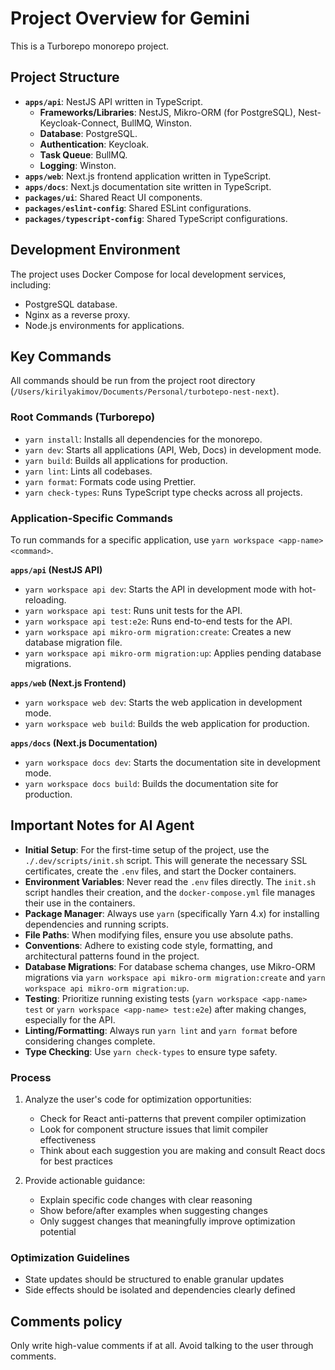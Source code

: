 # Project Overview for Gemini

This is a Turborepo monorepo project.

## Project Structure

*   **`apps/api`**: NestJS API written in TypeScript.
    *   **Frameworks/Libraries**: NestJS, Mikro-ORM (for PostgreSQL), Nest-Keycloak-Connect, BullMQ, Winston.
    *   **Database**: PostgreSQL.
    *   **Authentication**: Keycloak.
    *   **Task Queue**: BullMQ.
    *   **Logging**: Winston.
*   **`apps/web`**: Next.js frontend application written in TypeScript.
*   **`apps/docs`**: Next.js documentation site written in TypeScript.
*   **`packages/ui`**: Shared React UI components.
*   **`packages/eslint-config`**: Shared ESLint configurations.
*   **`packages/typescript-config`**: Shared TypeScript configurations.

## Development Environment

The project uses Docker Compose for local development services, including:
*   PostgreSQL database.
*   Nginx as a reverse proxy.
*   Node.js environments for applications.

## Key Commands

All commands should be run from the project root directory (`/Users/kirilyakimov/Documents/Personal/turbotepo-nest-next`).

### Root Commands (Turborepo)

*   `yarn install`: Installs all dependencies for the monorepo.
*   `yarn dev`: Starts all applications (API, Web, Docs) in development mode.
*   `yarn build`: Builds all applications for production.
*   `yarn lint`: Lints all codebases.
*   `yarn format`: Formats code using Prettier.
*   `yarn check-types`: Runs TypeScript type checks across all projects.

### Application-Specific Commands

To run commands for a specific application, use `yarn workspace <app-name> <command>`.

**`apps/api` (NestJS API)**
*   `yarn workspace api dev`: Starts the API in development mode with hot-reloading.
*   `yarn workspace api test`: Runs unit tests for the API.
*   `yarn workspace api test:e2e`: Runs end-to-end tests for the API.
*   `yarn workspace api mikro-orm migration:create`: Creates a new database migration file.
*   `yarn workspace api mikro-orm migration:up`: Applies pending database migrations.

**`apps/web` (Next.js Frontend)**
*   `yarn workspace web dev`: Starts the web application in development mode.
*   `yarn workspace web build`: Builds the web application for production.

**`apps/docs` (Next.js Documentation)**
*   `yarn workspace docs dev`: Starts the documentation site in development mode.
*   `yarn workspace docs build`: Builds the documentation site for production.

## Important Notes for AI Agent

*   **Initial Setup**: For the first-time setup of the project, use the `./.dev/scripts/init.sh` script. This will generate the necessary SSL certificates, create the `.env` files, and start the Docker containers.
*   **Environment Variables**: Never read the `.env` files directly. The `init.sh` script handles their creation, and the `docker-compose.yml` file manages their use in the containers.
*   **Package Manager**: Always use `yarn` (specifically Yarn 4.x) for installing dependencies and running scripts.
*   **File Paths**: When modifying files, ensure you use absolute paths.
*   **Conventions**: Adhere to existing code style, formatting, and architectural patterns found in the project.
*   **Database Migrations**: For database schema changes, use Mikro-ORM migrations via `yarn workspace api mikro-orm migration:create` and `yarn workspace api mikro-orm migration:up`.
*   **Testing**: Prioritize running existing tests (`yarn workspace <app-name> test` or `yarn workspace <app-name> test:e2e`) after making changes, especially for the API.
*   **Linting/Formatting**: Always run `yarn lint` and `yarn format` before considering changes complete.
*   **Type Checking**: Use `yarn check-types` to ensure type safety.

### Process

1. Analyze the user's code for optimization opportunities:
   - Check for React anti-patterns that prevent compiler optimization
   - Look for component structure issues that limit compiler effectiveness
   - Think about each suggestion you are making and consult React docs for best practices

2. Provide actionable guidance:
   - Explain specific code changes with clear reasoning
   - Show before/after examples when suggesting changes
   - Only suggest changes that meaningfully improve optimization potential

### Optimization Guidelines

- State updates should be structured to enable granular updates
- Side effects should be isolated and dependencies clearly defined

## Comments policy

Only write high-value comments if at all. Avoid talking to the user through comments.

